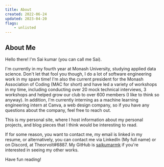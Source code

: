 ```yaml
---
title: About
created: 2022-06-24
updated: 2023-04-20
flags:
    - unlisted
---
```


## About Me 

Hello there! I'm Sai kumar (you can call me Sai). 


I'm currently in my fourth year at Monash University, studying applied data science. Don't let that fool you though, I do a lot of software engineering work in my spare time! I'm also the current president for the 
Monash Association of Coding (MAC for short) and have led a variety of workshops in my time, including conducting over 20 mock technical interviews, 3 workshops and helped grow our club to over 600 members (I like to think so anyway). In addition, I'm currently interning as a machine learning engineering intern at Canva, a web design company, so if you have any questions about the company, feel free to reach out.

This is my personal site, where I host information about my personal projects, and blog pieces that I think would be interesting to read. 

If for some reason, you want to contact me, my email is linked in my resume, or alternatively, you can contact me via LinkedIn (My full name) or on Discord, at Theorvolt#6887. My GitHub is [saikumarmk](https://github.com/saikumarmk) if you're interested in seeing my other works.

Have fun reading!

